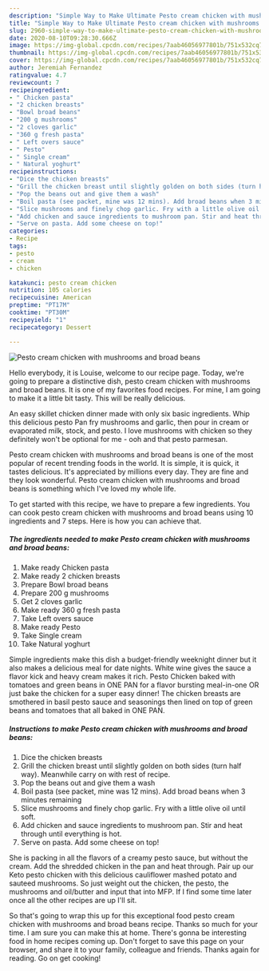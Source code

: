 ```yaml
---
description: "Simple Way to Make Ultimate Pesto cream chicken with mushrooms and broad beans"
title: "Simple Way to Make Ultimate Pesto cream chicken with mushrooms and broad beans"
slug: 2960-simple-way-to-make-ultimate-pesto-cream-chicken-with-mushrooms-and-broad-beans
date: 2020-08-10T09:28:30.666Z
image: https://img-global.cpcdn.com/recipes/7aab46056977801b/751x532cq70/pesto-cream-chicken-with-mushrooms-and-broad-beans-recipe-main-photo.jpg
thumbnail: https://img-global.cpcdn.com/recipes/7aab46056977801b/751x532cq70/pesto-cream-chicken-with-mushrooms-and-broad-beans-recipe-main-photo.jpg
cover: https://img-global.cpcdn.com/recipes/7aab46056977801b/751x532cq70/pesto-cream-chicken-with-mushrooms-and-broad-beans-recipe-main-photo.jpg
author: Jeremiah Fernandez
ratingvalue: 4.7
reviewcount: 7
recipeingredient:
- " Chicken pasta"
- "2 chicken breasts"
- "Bowl broad beans"
- "200 g mushrooms"
- "2 cloves garlic"
- "360 g fresh pasta"
- " Left overs sauce"
- " Pesto"
- " Single cream"
- " Natural yoghurt"
recipeinstructions:
- "Dice the chicken breasts"
- "Grill the chicken breast until slightly golden on both sides (turn half way). Meanwhile carry on with rest of recipe."
- "Pop the beans out and give them a wash"
- "Boil pasta (see packet, mine was 12 mins). Add broad beans when 3 minutes remaining"
- "Slice mushrooms and finely chop garlic. Fry with a little olive oil until soft."
- "Add chicken and sauce ingredients to mushroom pan. Stir and heat through until everything is hot."
- "Serve on pasta. Add some cheese on top!"
categories:
- Recipe
tags:
- pesto
- cream
- chicken

katakunci: pesto cream chicken 
nutrition: 105 calories
recipecuisine: American
preptime: "PT17M"
cooktime: "PT30M"
recipeyield: "1"
recipecategory: Dessert

---
```



![Pesto cream chicken with mushrooms and broad beans](https://img-global.cpcdn.com/recipes/7aab46056977801b/751x532cq70/pesto-cream-chicken-with-mushrooms-and-broad-beans-recipe-main-photo.jpg)

Hello everybody, it is Louise, welcome to our recipe page. Today, we're going to prepare a distinctive dish, pesto cream chicken with mushrooms and broad beans. It is one of my favorites food recipes. For mine, I am going to make it a little bit tasty. This will be really delicious.

An easy skillet chicken dinner made with only six basic ingredients. Whip this delicious pesto Pan fry mushrooms and garlic, then pour in cream or evaporated milk, stock, and pesto. I love mushrooms with chicken so they definitely won&#39;t be optional for me - ooh and that pesto parmesan.

Pesto cream chicken with mushrooms and broad beans is one of the most popular of recent trending foods in the world. It is simple, it is quick, it tastes delicious. It's appreciated by millions every day. They are fine and they look wonderful. Pesto cream chicken with mushrooms and broad beans is something which I've loved my whole life.


To get started with this recipe, we have to prepare a few ingredients. You can cook pesto cream chicken with mushrooms and broad beans using 10 ingredients and 7 steps. Here is how you can achieve that.

<!--inarticleads1-->

##### The ingredients needed to make Pesto cream chicken with mushrooms and broad beans:

1. Make ready  Chicken pasta
1. Make ready 2 chicken breasts
1. Prepare Bowl broad beans
1. Prepare 200 g mushrooms
1. Get 2 cloves garlic
1. Make ready 360 g fresh pasta
1. Take  Left overs sauce
1. Make ready  Pesto
1. Take  Single cream
1. Take  Natural yoghurt


Simple ingredients make this dish a budget-friendly weeknight dinner but it also makes a delicious meal for date nights. White wine gives the sauce a flavor kick and heavy cream makes it rich. Pesto Chicken baked with tomatoes and green beans in ONE PAN for a flavor bursting meal-in-one OR just bake the chicken for a super easy dinner! The chicken breasts are smothered in basil pesto sauce and seasonings then lined on top of green beans and tomatoes that all baked in ONE PAN. 

<!--inarticleads2-->

##### Instructions to make Pesto cream chicken with mushrooms and broad beans:

1. Dice the chicken breasts
1. Grill the chicken breast until slightly golden on both sides (turn half way). Meanwhile carry on with rest of recipe.
1. Pop the beans out and give them a wash
1. Boil pasta (see packet, mine was 12 mins). Add broad beans when 3 minutes remaining
1. Slice mushrooms and finely chop garlic. Fry with a little olive oil until soft.
1. Add chicken and sauce ingredients to mushroom pan. Stir and heat through until everything is hot.
1. Serve on pasta. Add some cheese on top!


She is packing in all the flavors of a creamy pesto sauce, but without the cream. Add the shredded chicken in the pan and heat through. Pair up our Keto pesto chicken with this delicious cauliflower mashed potato and sauteed mushrooms. So just weight out the chicken, the pesto, the mushrooms and oil/butter and input that into MFP. If I find some time later once all the other recipes are up I&#39;ll sit. 

So that's going to wrap this up for this exceptional food pesto cream chicken with mushrooms and broad beans recipe. Thanks so much for your time. I am sure you can make this at home. There's gonna be interesting food in home recipes coming up. Don't forget to save this page on your browser, and share it to your family, colleague and friends. Thanks again for reading. Go on get cooking!
